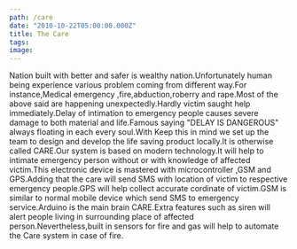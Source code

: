 ```yaml
---
path: /care
date: "2010-10-22T05:00:00.000Z"
title: The Care
tags: 
image:
---
```

Nation built with better and safer is wealthy nation.Unfortunately human being experience various problem coming from different way.For instance,Medical emergency ,fire,abduction,roberry and rape.Most of the above said are happening unexpectedly.Hardly victim saught help immediately.Delay of intimation to emergency people causes severe damage to both material and life.Famous saying "DELAY IS DANGEROUS" always floating in each every soul.With Keep this in mind we set up the team to design and develop the life saving product locally.It is otherwise called CARE.Our system is based on modern technology.It will help to intimate emergency person without or with knowledge of affected victim.This electronic device is mastered with microcontroller ,GSM and GPS.Adding that the care will send SMS with location of victim to respective emergency people.GPS will help collect accurate cordinate of victim.GSM is similar to normal mobile device which send SMS to emergency service.Arduino is the main brain CARE.Extra features such as siren will alert people living in surrounding place of affected person.Nevertheless,built in sensors for fire and gas will help to automate the Care  system in  case of fire.
